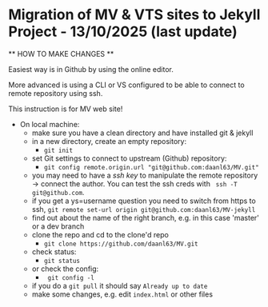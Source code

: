 # Migration of MV & VTS sites to Jekyll Project - 13/10/2025 (last update)

** HOW TO MAKE CHANGES **

Easiest way is in Github by using the online editor.

More advanced is using a CLI or VS configured to be able to connect to remote repository using ssh.

This instruction is for MV web site!

- On local machine:
  - make sure you have a clean directory and have installed git & jekyll
  - in a new directory, create an empty repository:
    - ```git init```
  - set Git settings to connect to upstream (Github) repository:
    - ```git config remote.origin.url "git@github.com:daanl63/MV.git"```
  - you may need to have a *ssh key* to manipulate the remote repository -> connect the author. You can test the ssh creds with ``` ssh -T git@github.com```.
  - if you get a ys=username question you need to switch from https to ssh, ```git remote set-url origin git@github.com:daanl63/MV-jekyll```
  - find out about the name of the right branch, e.g. in this case 'master' or a dev branch
  - clone the repo and cd to the clone'd repo
    - ```git clone https://github.com/daanl63/MV.git```
  - check status:
    - ```git status```
  - or check the config:
    - ``` git config -l```
  - if you do a ```git pull``` it should say ```Already up to date```
  - make some changes, e.g. edit ```index.html``` or other files
  
  
